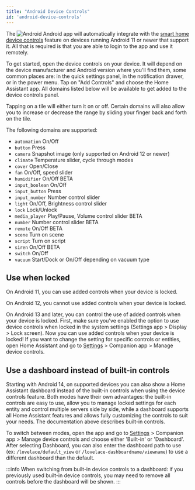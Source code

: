```yaml
---
title: "Android Device Controls"
id: 'android-device-controls'
---
```



The ![Android](/assets/android.svg) Android app will automatically integrate with the [smart home device controls](https://developer.android.com/guide/topics/ui/device-control) feature on devices running Android 11 or newer that support it. All that is required is that you are able to login to the app and use it remotely.

To get started, open the device controls on your device. It will depend on the device manufacturer and Android version where you'll find them, some common places are: in the quick settings panel, in the notification drawer, or in the power menu. Tap on "Add Controls" and choose the Home Assistant app. All domains listed below will be available to get added to the device controls panel.

Tapping on a tile will either turn it on or off. Certain domains will also allow you to increase or decrease the range by sliding your finger back and forth on the tile.

The following domains are supported:

*  `automation` On/Off
*  `button` Press
*  `camera` Snapshot image (only supported on Android 12 or newer)
*  `climate` Temperature slider, cycle through modes
*  `cover` Open/Close
*  `fan` On/Off, speed slider
*  `humidifier` On/Off <span class='beta'>BETA</span>
*  `input_boolean` On/Off
*  `input_button` Press
*  `input_number` Number control slider
*  `light` On/Off, Brightness control slider
*  `lock` Lock/Unlock
*  `media_player` Play/Pause, Volume control slider <span class='beta'>BETA</span>
*  `number` Number control slider <span class='beta'>BETA</span>
*  `remote` On/Off <span class='beta'>BETA</span>
*  `scene` Turn on scene
*  `script` Turn on script
*  `siren` On/Off <span class='beta'>BETA</span>
*  `switch` On/Off
*  `vacuum` Start/Dock or On/Off depending on vacuum type

## Use when locked

On Android 11, you can use added controls when your device is locked.

On Android 12, you cannot use added controls when your device is locked.

On Android 13 and later, you can control the use of added controls when your device is locked. First, make sure you've enabled the option to use device controls when locked in the system settings (Settings app > Display > Lock screen). Now you can use added controls when your device is locked! If you want to change the setting for specific controls or entities, open Home Assistant and go to [Settings](https://my.home-assistant.io/redirect/config/) > Companion app > Manage device controls.

## Use a dashboard instead of built-in controls

Starting with Android 14, on supported devices you can also show a Home Assistant dashboard instead of the built-in controls when using the device controls feature. Both modes have their own advantages: the built-in controls are easy to use, allow you to manage locked settings for each entity and control multiple servers side by side, while a dashboard supports all Home Assistant features and allows fully customizing the controls to suit your needs. The documentation above describes built-in controls.

To switch between modes, open the app and go to [Settings](https://my.home-assistant.io/redirect/config/) > Companion app > Manage device controls and choose either 'Built-in' or 'Dashboard'. After selecting Dashboard, you can also enter the dashboard path to use (ex: `/lovelace/default_view` or `/lovelace-dashboardname/viewname`) to use a different dashboard than the default.

:::info
When switching from built-in device controls to a dashboard: if you previously used built-in device controls, you may need to remove all controls before the dashboard will be shown.
:::
